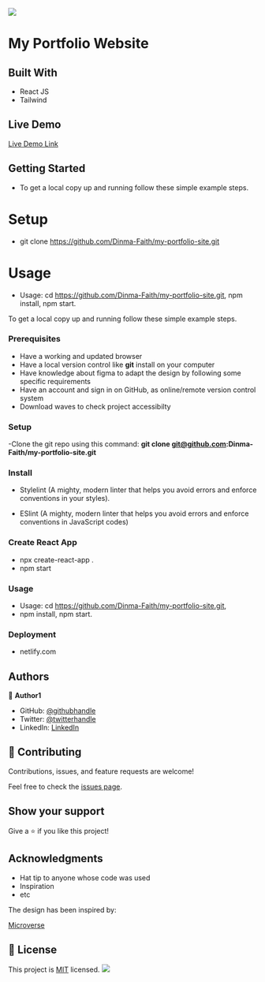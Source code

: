 ![](https://img.shields.io/badge/Microverse-blueviolet)

# My Portfolio Website

## Built With

- React JS
- Tailwind

## Live Demo

[Live Demo Link](https://livedemo.com)


## Getting Started

- To get a local copy up and running follow these simple example steps.

# Setup
- git clone https://github.com/Dinma-Faith/my-portfolio-site.git

# Usage
-  Usage: cd <https://github.com/Dinma-Faith/my-portfolio-site.git>, npm install, npm start.

To get a local copy up and running follow these simple example steps.

### Prerequisites

- Have a working and updated browser
- Have a local version control like **git** install on your computer
- Have knowledge about figma to adapt the design by following some specific requirements
- Have an account and sign in on GitHub, as  online/remote version control system
- Download waves to check project accessibilty

### Setup

-Clone the git repo using this command: **git clone git@github.com:Dinma-Faith/my-portfolio-site.git**

### Install

- Stylelint (A mighty, modern linter that helps you avoid errors and enforce conventions in your styles).

- ESlint (A mighty, modern linter that helps you avoid errors and enforce conventions in JavaScript codes)

### Create React App

- npx create-react-app .
- npm start

### Usage

-  Usage: cd <https://github.com/Dinma-Faith/my-portfolio-site.git>,
-  npm install, npm start.

### Deployment

-  netlify.com

## Authors

👤 **Author1**

- GitHub: [@githubhandle](https://github.com/Dinma-Faith)
- Twitter: [@twitterhandle](https://twitter.com/phayte_p)
- LinkedIn: [LinkedIn](https://linkedin.com/in/chidinma-faith)

## 🤝 Contributing

Contributions, issues, and feature requests are welcome!

Feel free to check the [issues page](../../issues/).

## Show your support

Give a ⭐️ if you like this project!

## Acknowledgments

- Hat tip to anyone whose code was used
- Inspiration
- etc

The design has been inspired by:

  [Microverse](https://www.microverse.org)

## 📝 License

This project is [MIT](./MIT.md) licensed.
![](https://img.shields.io/badge/Microverse-blueviolet)
